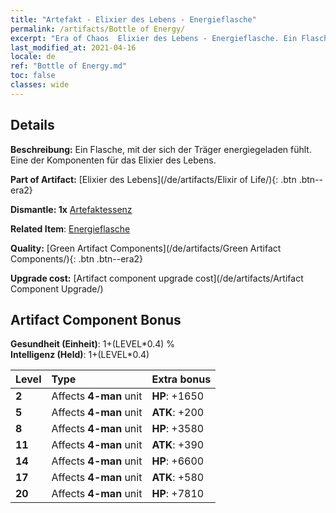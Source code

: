 ```yaml
---
title: "Artefakt - Elixier des Lebens - Energieflasche"
permalink: /artifacts/Bottle of Energy/
excerpt: "Era of Chaos  Elixier des Lebens - Energieflasche. Ein Flasche, mit der sich der Träger energiegeladen fühlt. Eine der Komponenten für das Elixier des Lebens."
last_modified_at: 2021-04-16
locale: de
ref: "Bottle of Energy.md"
toc: false
classes: wide
---
```




## Details

 **Beschreibung:** Ein Flasche, mit der sich der Träger energiegeladen fühlt. Eine der Komponenten für das Elixier des Lebens.

 **Part of Artifact:** [Elixier des Lebens](/de/artifacts/Elixir of Life/){: .btn .btn--era2}

 **Dismantle: 1x** [Artefaktessenz](/de/Items/con_905/)

 **Related Item**: [Energieflasche](/de/Items/art_108/)

 **Quality:** [Green Artifact Components](/de/artifacts/Green Artifact Components/){: .btn .btn--era2}

 **Upgrade cost:** [Artifact component upgrade cost](/de/artifacts/Artifact Component Upgrade/)

## Artifact Component Bonus

  **Gesundheit (Einheit)**: 1+(LEVEL\*0.4) %<br/>**Intelligenz (Held)**: 1+(LEVEL\*0.4)

  |  Level  | Type |    Extra bonus  | 
  |:--------|:-----|:----------------| 
  | **2** | Affects **4-man** unit | **HP**: +1650 | 
  | **5** | Affects **4-man** unit | **ATK**: +200 | 
  | **8** | Affects **4-man** unit | **HP**: +3580 | 
  | **11** | Affects **4-man** unit | **ATK**: +390 | 
  | **14** | Affects **4-man** unit | **HP**: +6600 | 
  | **17** | Affects **4-man** unit | **ATK**: +580 | 
  | **20** | Affects **4-man** unit | **HP**: +7810 | 

